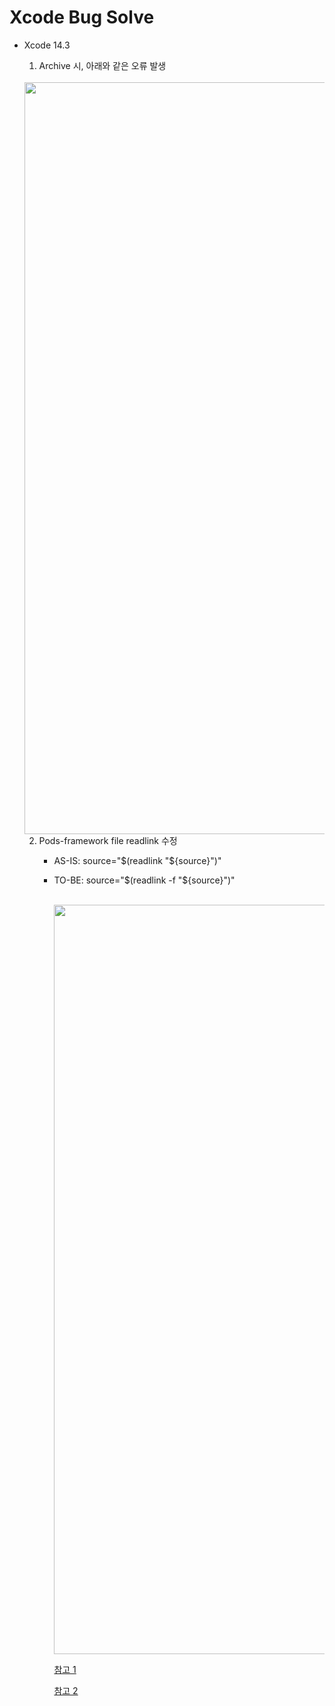# Xcode Bug Solve
- Xcode 14.3
  1. Archive 시, 아래와 같은 오류 발생 
    <br>
      <img width="1203" src="https://user-images.githubusercontent.com/46417892/232380658-d46ae6ea-021d-4604-a17c-8a38fff7784a.png">

  2. Pods-framework file readlink 수정 
     - AS-IS: source="$(readlink "${source}")"
     - TO-BE: source="$(readlink -f "${source}")"

        <br>
        <img width="1199" src="https://user-images.githubusercontent.com/46417892/232380927-9618766f-7b12-48b1-817a-53011aa04298.png">

       [참고 1](https://developer.apple.com/forums/thread/725230?answerId=746897022#746897022)

       [참고 2](https://developer.apple.com/forums/thread/727525)
